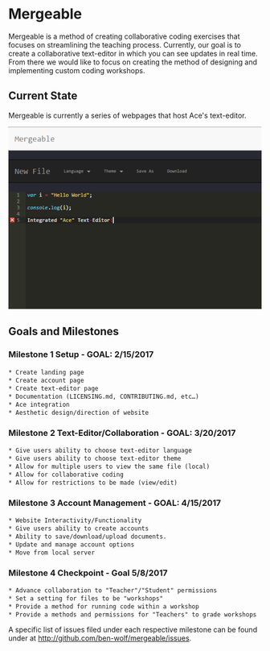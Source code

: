 # Mergeable

Mergeable is a method of creating collaborative coding exercises that focuses on streamlining the teaching process.
Currently, our goal is to create a collaborative text-editor in which you can see updates in real time.
From there we would like to focus on creating the method of designing and implementing custom coding workshops.

## Current State

Mergeable is currently a series of webpages that host Ace's text-editor.

![Mergeable Example](src/assets/ss.png)

## Goals and Milestones

  ### Milestone 1 Setup - GOAL: 2/15/2017

    * Create landing page
    * Create account page
    * Create text-editor page
    * Documentation (LICENSING.md, CONTRIBUTING.md, etc…)
    * Ace integration
    * Aesthetic design/direction of website

  ### Milestone 2 Text-Editor/Collaboration - GOAL: 3/20/2017

    * Give users ability to choose text-editor language
    * Give users ability to choose text-editor theme
    * Allow for multiple users to view the same file (local)
    * Allow for collaborative coding
    * Allow for restrictions to be made (view/edit)

  ### Milestone 3 Account Management - GOAL: 4/15/2017

    * Website Interactivity/Functionality
    * Give users ability to create accounts
    * Ability to save/download/upload documents.
    * Update and manage account options
    * Move from local server

  ### Milestone 4 Checkpoint - Goal 5/8/2017

    * Advance collaboration to "Teacher"/"Student" permissions
    * Set a setting for files to be "workshops"
    * Provide a method for running code within a workshop
    * Provide a methods and permissions for "Teachers" to grade workshops

A specific list of issues filed under each respective milestone can be found under at http://github.com/ben-wolf/mergeable/issues.
